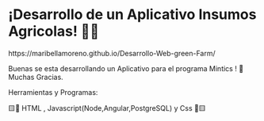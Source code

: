 <h1 aling="center">¡Desarrollo de un Aplicativo Insumos Agricolas! 👩‍💻</h1>
https://maribellamoreno.github.io/Desarrollo-Web-green-Farm/

Buenas se esta desarrollando un Aplicativo para el programa Mintics ! 👋 Muchas Gracias.

Herramientas y Programas:

🟨🔻 HTML , Javascript(Node,Angular,PostgreSQL) y Css 🔺🟨
